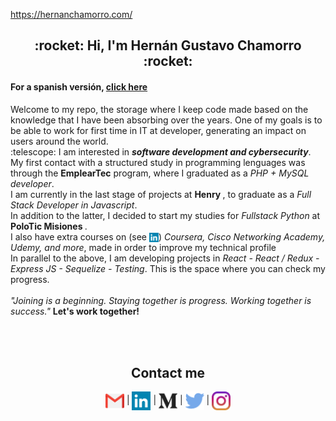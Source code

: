 https://hernanchamorro.com/

<h2 align="center">:rocket: Hi, I'm Hernán Gustavo Chamorro :rocket:</h2><p>
<h4>For a spanish versión, <a href="https://github.com/acroooo/acroooo/blob/master/es/README.md">click here</a></h4>
<p>Welcome to my repo, the storage where I keep code made based on the knowledge that I have been absorbing over the years. One of my goals is to be able to work for first time in IT at developer, generating an impact on users around the world.<br>
:telescope: I am interested in <b><i>software development and cybersecurity</i></b>. <br>
My first contact with a structured study in programming lenguages was through the <b>EmplearTec</b> program, where I graduated as a <i>PHP + MySQL developer</i>.<br>
I am currently in the last stage of projects at <b> Henry </b>, to graduate as a <i>Full Stack Developer in Javascript</i>.<br />
In addition to the latter, I decided to start my studies for <i>Fullstack Python</i> at <b> PoloTic Misiones </b>. <br />
  I also have extra courses on (see <a href="https://www.linkedin.com/in/hernangustavochamorro/" align="center"><img src="https://github.com/acroooo/acroooo/blob/master/img/linkedin.png" width="15" height="15" align="center"></img></a>)<i> Coursera, Cisco Networking Academy, Udemy, and more</i>, made in order to improve my technical profile<br />
In parallel to the above, I am developing projects in <i>React - React / Redux - Express JS - Sequelize - Testing</i>. This is the space where you can check my progress.<br /><br />
<i>"Joining is a beginning. Staying together is progress. Working together is success."</i>
<b>Let's work together!</b>
</p>
<br />
<br />
<h2 align=center>Contact me</h2>
<p align="center">
<a href="mailto:hernang.work@gmail.com" align="center"><img src="https://github.com/acroooo/acroooo/blob/master/img/gmail.png" width="30" height="30" align="center" /></img></a> | 
<a href="https://www.linkedin.com/in/hernangustavochamorro/" align="center"><img src="https://github.com/acroooo/acroooo/blob/master/img/linkedin.png" width="30" height="30" align="center"></img></a> | 
<a href="https://hernan-frontend.medium.com" align="center"><img src="https://github.com/acroooo/acroooo/blob/master/img/medio.png" width="30" height="30" align="center"></img></a> | 
<a href="https://twitter.com/Hernan_frontdev" align="center"><img src="https://github.com/acroooo/acroooo/blob/master/img/twitter.png" width="30" height="30" align="center"></img></a> | 
<a href="https://www.instagram.com/hernancode/" align="center"><img src="https://github.com/acroooo/acroooo/blob/master/img/instagram.png" width="30" height="30" align="center"></img></a>
</p>
